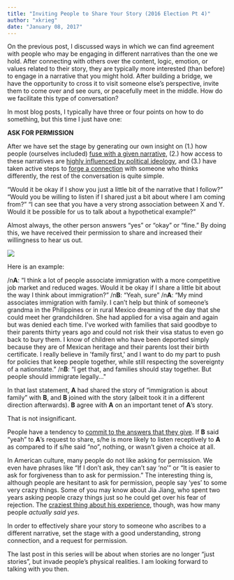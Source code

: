```yaml
---
title: "Inviting People to Share Your Story (2016 Election Pt 4)"
author: "xkrieg"
date: "January 08, 2017"
---
```


On the previous post, I discussed ways in which we can find agreement
with people who may be engaging in different narratives than the one we
hold. After connecting with others over the content, logic, emotion, or
values related to their story, they are typically more interested (than
before) to engage in a narrative that you might hold. After building a
bridge, we have the opportunity to cross it to visit someone else’s
perspective, invite them to come over and see ours, or peacefully meet
in the middle. How do we facilitate this type of conversation?

In most blog posts, I typically have three or four points on how to do
something, but this time I just have one:

**ASK FOR PERMISSION**

After we have set the stage by generating our own insight on (1.) how
people (ourselves included) [fuse with a given
narrative](https://xkrieg.github.io/Election02/), (2.) how access to
these narratives are [highly influenced by political
ideology](https://xkrieg.github.io/Election01/), and (3.) have taken
active steps to [forge a
connection](https://xkrieg.github.io/Election03/) with someone who
thinks differently, the rest of the conversation is quite simple.

“Would it be okay if I show you just a little bit of the narrative that
I follow?”
“Would you be willing to listen if I shared just a bit
about where I am coming from?”
“I can see that you have a very strong
association between X and Y. Would it be possible for us to talk about a
hypothetical example?”

Almost always, the other person answers “yes” or “okay” or “fine.” By
doing this, we have received their permission to share and increased
their willingness to hear us out.

![](http://erikkillian.com/wp/wp-content/uploads/2014/04/permission.jpg)

Here is an example:

/n**A**: “I think a lot of people associate immigration with a more
competitive job market and reduced wages. Would it be okay if I share a
little bit about the way I think about immigration?” 
/n**B**: “Yeah, sure”
/n**A**: “My mind associates immigration with family. I can’t help but
think of someone’s grandma in the Philippines or in rural Mexico
dreaming of the day that she could meet her grandchildren. She had
applied for a visa again and again but was denied each time. I've worked
with families that said goodbye to their parents thirty years ago and
could not risk their visa status to even go back to bury them. I know of
children who have been deported simply because they are of Mexican
heritage and their parents lost their birth certificate. I really
believe in 'family first,' and I want to do my part to push for policies
that keep people together, while still respecting the sovereignty of a
nationstate.” 
/n**B**: “I get that, and families should stay together. But
people should immigrate legally…"

In that last statement, **A** had shared the story of “immigration is
about family” with **B**, and **B** joined with the story (albeit took
it in a different direction afterwards). **B** agree with **A** on an
important tenet of **A**’s story.

That is not insignificant.

People have a tendency to [commit to the answers that they
give](https://www.psychologytoday.com/blog/let-their-words-do-the-talking/201212/get-things-done-get-verbal-commitment).
If **B** said “yeah” to **A**’s request to share, s/he is more likely to
listen receptively to **A** as compared to if s/he said “no”, nothing,
or wasn’t given a choice at all.

In American culture, many people do not like asking for permission. We
even have phrases like “If I don’t ask, they can’t say ‘no’” or “It is
easier to ask for forgiveness than to ask for permission.” The
interesting thing is, although people are hesitant to ask for
permission, people say ‘yes’ to some very crazy things. Some of you may
know about Jia Jiang, who spent two years asking people crazy things
just so he could get over his fear of rejection. The [craziest thing
about his
experience](https://www.bloomberg.com/news/articles/2013-01-07/rejection-therapy-a-hundred-days-of-no),
though, was how many people *actually said yes*.

In order to effectively share your story to someone who ascribes to a
different narrative, set the stage with a good understanding, strong
connection, and a request for permission.

The last post in this series will be about when stories are no longer
“just stories”, but invade people’s physical realities. I am looking
forward to talking with you then.
